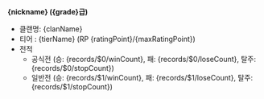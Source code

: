 **{nickname} ({grade}급)**
- 클랜명: {clanName}
- 티어  : {tierName} (RP {ratingPoint}/{maxRatingPoint})
- 전적
	- 공식전 (승: {records/$0/winCount}, 패: {records/$0/loseCount}, 탈주: {records/$0/stopCount})
	- 일반전 (승: {records/$1/winCount}, 패: {records/$1/loseCount}, 탈주: {records/$1/stopCount})
